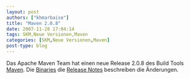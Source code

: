 ```yaml
---
layout: post
authors: ["khmarbaise"]
title: "Maven 2.0.8"
date: 2007-11-28 17:04:14
tags: SKM,Neue Versionen,Maven
categories: [SKM,Neue Versionen,Maven]
post-type: blog
---
```

Das Apache Maven Team hat einen neue Release 2.0.8 des Build Tools <a href="http://maven.apache.org">Maven</a>. Die <a href="http://maven.apache.org/download.html"  title="Binaries">Binaries</a> die <a href="http://maven.apache.org/release-notes.html"  title="Release Notes">Release Notes</a> beschreiben die Änderungen.
